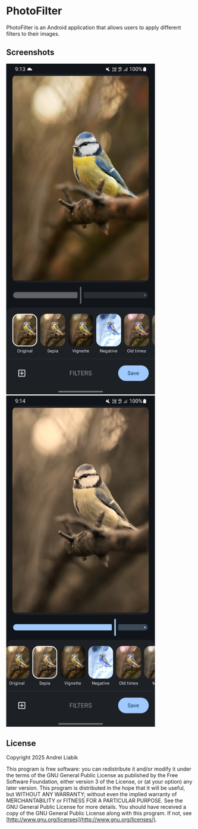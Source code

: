 # PhotoFilter

PhotoFilter is an Android application that allows users to apply different filters to their images.

## Screenshots

<p>
<img src="https://raw.githubusercontent.com/andreilia21/PhotoFilter/refs/heads/master/public/screenshot1.jpg" width="400"/>
<img src="https://raw.githubusercontent.com/andreilia21/PhotoFilter/refs/heads/master/public/screenshot2.jpg" width="400"/>
</p>

## License

Copyright 2025 Andrei Liabik

This program is free software: you can redistribute it and/or modify it under the terms of the GNU General Public License as published by the Free Software Foundation, either version 3 of the License, or (at your option) any later version.
This program is distributed in the hope that it will be useful, but WITHOUT ANY WARRANTY; without even the implied warranty of MERCHANTABILITY or FITNESS FOR A PARTICULAR PURPOSE. See the GNU General Public License for more details.
You should have received a copy of the GNU General Public License along with this program. If not, see [http://www.gnu.org/licenses](http://www.gnu.org/licenses/).